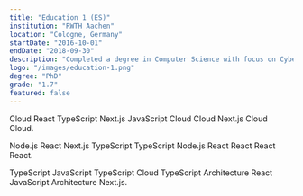 ```yaml
---
title: "Education 1 (ES)"
institution: "RWTH Aachen"
location: "Cologne, Germany"
startDate: "2016-10-01"
endDate: "2018-09-30"
description: "Completed a degree in Computer Science with focus on Cybersecurity."
logo: "/images/education-1.png"
degree: "PhD"
grade: "1.7"
featured: false
---
```


Cloud React TypeScript Next.js JavaScript Cloud Cloud Next.js Cloud Cloud.

Node.js React Next.js TypeScript TypeScript Node.js React React React React.

TypeScript JavaScript TypeScript Cloud TypeScript Architecture React JavaScript Architecture Next.js.
